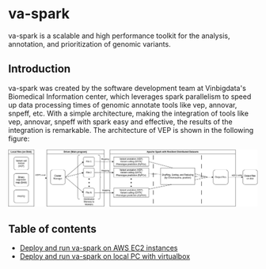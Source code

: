 # va-spark

va-spark is a scalable and high performance toolkit for the analysis, annotation, and prioritization of genomic variants.

## Introduction

va-spark was created by the software development team at Vinbigdata's Biomedical Information center, which leverages spark parallelism to speed up data processing times of genomic annotate tools like vep, annovar, snpeff, etc. With a simple architecture, making the integration of tools like vep, annovar, snpeff with spark easy and effective, the results of the integration is remarkable. The architecture of VEP is shown in the following figure:

![va-spark integration flow](/data/img/Spark4VCF.drawio.png)

## Table of contents
* [Deploy and run va-spark on AWS EC2 instances](/docs/aws_deployment.md)
* [Deploy and run va-spark on local PC with virtualbox](/docs/virtualbox_deployment.md)
